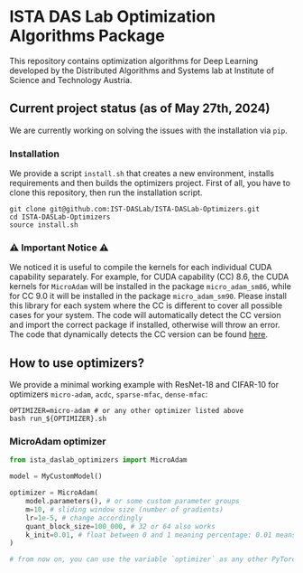 # ISTA DAS Lab Optimization Algorithms Package
This repository contains optimization algorithms for Deep Learning developed by 
the Distributed Algorithms and Systems lab at Institute of Science and Technology Austria.

## Current project status (as of May 27th, 2024)
We are currently working on solving the issues with the installation via `pip`. 

### Installation
We provide a script `install.sh` that creates a new environment, installs requirements 
and then builds the optimizers project. First of all, you have to clone this repository, then 
run the installation script.
```shell
git clone git@github.com:IST-DASLab/ISTA-DASLab-Optimizers.git
cd ISTA-DASLab-Optimizers
source install.sh
```

### ⚠️ Important Notice ⚠️
We noticed it is useful to compile the kernels for each individual CUDA capability separately. For example, for CUDA capability (CC) 8.6, 
the CUDA kernels for `MicroAdam` will be installed in the package `micro_adam_sm86`, while for CC 9.0 it will be installed in the package
`micro_adam_sm90`. Please install this library for each system where the CC is different to cover all possible cases for your system. The 
code will automatically detect the CC version and import the correct package if installed, otherwise will throw an error. The code that 
dynamically detects the CC version can be found 
[here](https://github.com/IST-DASLab/ISTA-DASLab-Optimizers/blob/main/ista_daslab_optimizers/tools.py#L17).

## How to use optimizers?

We provide a minimal working example with ResNet-18 and CIFAR-10 for optimizers `micro-adam`, `acdc`, `sparse-mfac`, `dense-mfac`:
```shell
OPTIMIZER=micro-adam # or any other optimizer listed above
bash run_${OPTIMIZER}.sh
```

### MicroAdam optimizer
```python
from ista_daslab_optimizers import MicroAdam

model = MyCustomModel()

optimizer = MicroAdam(
    model.parameters(), # or some custom parameter groups
    m=10, # sliding window size (number of gradients)
    lr=1e-5, # change accordingly
    quant_block_size=100_000, # 32 or 64 also works
    k_init=0.01, # float between 0 and 1 meaning percentage: 0.01 means 1%
)

# from now on, you can use the variable `optimizer` as any other PyTorch optimizer
```